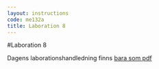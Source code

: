 ```yaml
---
layout: instructions
code: me132a
title: Laboration 8
---
```


#Laboration 8

Dagens laborationshandledning finns [bara som pdf](lab8.pdf)

